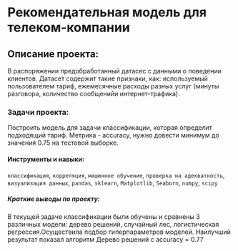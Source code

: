 # Рекомендательная модель для телеком-компании

## Описание проекта: 
В распоряжении предобработанный датасес с данными о поведении клиентов. Датасет содержит такие признаки, как: используемый пользователем тариф, ежемесячные расходы разных услуг (минуты разговора, количество сообщенийи интернет-трафика).

### Задачи проекта:
 Построить модель для задачи классификации, которая определит подходящий тариф. Метрика -  accuracy, нужно довести минимум до значения 0.75 на тестовой выборке.

#### Инструменты и навыки:
`классификация`, `корреляция`, `машинное обучение`, `проверка на адекватность`, `визуализация данных`, `pandas`, `sklearn`, `Matplotlib`, `Seaborn`, `numpy`, `scipy`

##### Краткие выводы по проекту:
В текущей задаче классификации были обучены и сравнены 3 различных модели: дерево решений, случайный лес, логистическая регрессия.Осуществила подбор гиперпараметров моделей. Наилучший результат показал алгоритм Дерево решений с accuracy = 0.77

